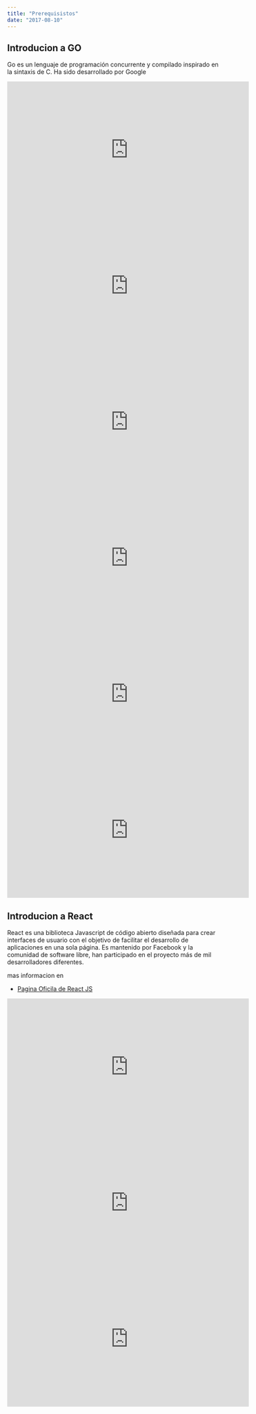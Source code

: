 ```yaml
---
title: "Prerequisistos"
date: "2017-08-10"
---
```


## Introducion a GO

Go es un lenguaje de programación concurrente y compilado inspirado en la sintaxis de C. Ha sido desarrollado por Google

<div class="Grid">
<iframe width="560" height="315" src="https://www.youtube.com/embed/E21M4eEW1Kw" frameborder="0" allow="accelerometer; autoplay; encrypted-media; gyroscope; picture-in-picture" allowfullscreen></iframe>

<iframe width="560" height="315" src="https://www.youtube.com/embed/0IiZDZYz-NM" frameborder="0" allow="accelerometer; autoplay; encrypted-media; gyroscope; picture-in-picture" allowfullscreen></iframe>

<iframe width="560" height="315" src="https://www.youtube.com/embed/xP1_131w38A" frameborder="0" allow="accelerometer; autoplay; encrypted-media; gyroscope; picture-in-picture" allowfullscreen></iframe>

<iframe width="560" height="315" src="https://www.youtube.com/embed/AmEfVOpZiZo" frameborder="0" allow="accelerometer; autoplay; encrypted-media; gyroscope; picture-in-picture" allowfullscreen></iframe>

<iframe width="560" height="315" src="https://www.youtube.com/embed/Pf1whKWKB1Q" frameborder="0" allow="accelerometer; autoplay; encrypted-media; gyroscope; picture-in-picture" allowfullscreen></iframe>

<iframe width="560" height="315" src="https://www.youtube.com/embed/Xyxp3M1yNu8" frameborder="0" allow="accelerometer; autoplay; encrypted-media; gyroscope; picture-in-picture" allowfullscreen></iframe>
</div>

## Introducion a React
React es una biblioteca Javascript de código abierto diseñada para crear interfaces de usuario con el objetivo de facilitar el desarrollo de aplicaciones en una sola página. Es mantenido por Facebook y la comunidad de software libre, han participado en el proyecto más de mil desarrolladores diferentes.

mas informacion en 

* [Pagina Oficila de React JS](https://es.reactjs.org/)

<div class="Grid">
<iframe width="560" height="315" src="https://www.youtube.com/embed/4gAAiOKOwio" frameborder="0" allow="accelerometer; autoplay; encrypted-media; gyroscope; picture-in-picture" allowfullscreen></iframe>

<iframe width="560" height="315" src="https://www.youtube.com/embed/ld8pG4RPAeI" frameborder="0" allow="accelerometer; autoplay; encrypted-media; gyroscope; picture-in-picture" allowfullscreen></iframe>

<iframe width="560" height="315" src="https://www.youtube.com/embed/8AeJOIk58tQ" frameborder="0" allow="accelerometer; autoplay; encrypted-media; gyroscope; picture-in-picture" allowfullscreen></iframe>
</div>